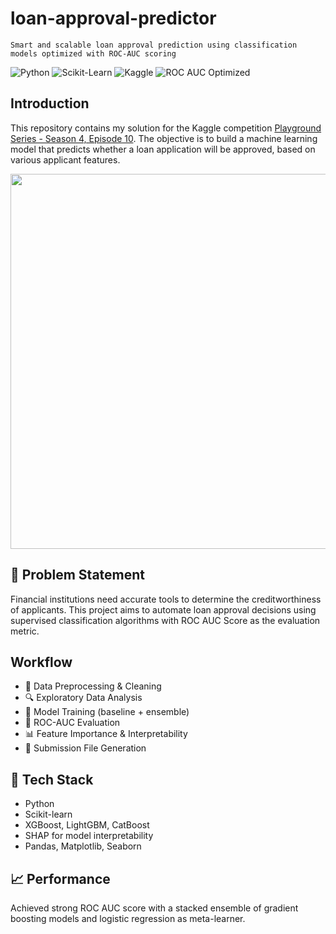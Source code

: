 # loan-approval-predictor
`Smart and scalable loan approval prediction using classification models optimized with ROC-AUC scoring`

![Python](https://img.shields.io/badge/Python-3776AB?style=for-the-badge&logo=python&logoColor=white)
![Scikit-Learn](https://img.shields.io/badge/Scikit--Learn-F7931E?style=for-the-badge&logo=scikit-learn&logoColor=white)
![Kaggle](https://img.shields.io/badge/Kaggle-20BEFF?style=for-the-badge&logo=kaggle&logoColor=white)
![ROC AUC Optimized](https://img.shields.io/badge/Optimized--for-ROC%20AUC-yellowgreen?style=for-the-badge)

## Introduction
This repository contains my solution for the Kaggle competition [Playground Series - Season 4, Episode 10](https://www.kaggle.com/competitions/playground-series-s4e10). The objective is to build a machine learning model that predicts whether a loan application will be approved, based on various applicant features.

<img src="https://github.com/user-attachments/assets/40274657-3be7-4a8e-b9a6-afb23afb4a4e" height=600>

## 🎯 Problem Statement
Financial institutions need accurate tools to determine the creditworthiness of applicants. This project aims to automate loan approval decisions using supervised classification algorithms with ROC AUC Score as the evaluation metric.

## Workflow
- 🧹 Data Preprocessing & Cleaning
- 🔍 Exploratory Data Analysis
- 🧠 Model Training (baseline + ensemble)
- 🧪 ROC-AUC Evaluation
- 📊 Feature Importance & Interpretability
- 📝 Submission File Generation

## 🧰 Tech Stack
- Python
- Scikit-learn
- XGBoost, LightGBM, CatBoost
- SHAP for model interpretability
- Pandas, Matplotlib, Seaborn

## 📈 Performance
Achieved strong ROC AUC score with a stacked ensemble of gradient boosting models and logistic regression as meta-learner.

<!--## 🚀 Future Improvements
- Hyperparameter tuning with Optuna
- Deep learning model experimentation
- Deployment of a loan approval web app-->


